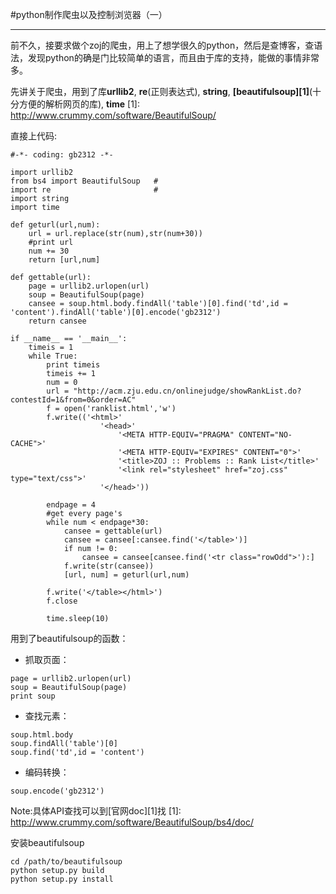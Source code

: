 #python制作爬虫以及控制浏览器（一）

---

前不久，接要求做个zoj的爬虫，用上了想学很久的python，然后是查博客，查语法，发现python的确是门比较简单的语言，而且由于库的支持，能做的事情非常多。
    
先讲关于爬虫，用到了库**urllib2**, **re**(正则表达式), **string**, **[beautifulsoup][1]**(十分方便的解析网页的库), **time**
[1]: http://www.crummy.com/software/BeautifulSoup/

直接上代码:


	#-*- coding: gb2312 -*-
	
	import urllib2
	from bs4 import BeautifulSoup	# 
	import re						#
	import string
	import time
	
	def geturl(url,num):
		url = url.replace(str(num),str(num+30))
		#print url
		num += 30
		return [url,num]
	
	def gettable(url):
		page = urllib2.urlopen(url)
		soup = BeautifulSoup(page)
		cansee = soup.html.body.findAll('table')[0].find('td',id = 'content').findAll('table')[0].encode('gb2312')
		return cansee
	
	if __name__ == '__main__':
		timeis = 1
		while True:	
			print timeis
			timeis += 1
			num = 0
			url = "http://acm.zju.edu.cn/onlinejudge/showRankList.do?contestId=1&from=0&order=AC"
			f = open('ranklist.html','w')
			f.write(('<html>'
						'<head>'
							'<META HTTP-EQUIV="PRAGMA" CONTENT="NO-CACHE">'
							'<META HTTP-EQUIV="EXPIRES" CONTENT="0">'
							'<title>ZOJ :: Problems :: Rank List</title>'
							'<link rel="stylesheet" href="zoj.css" type="text/css">'
						'</head>'))
	
			endpage = 4
			#get every page's 
			while num < endpage*30:
				cansee = gettable(url)
				cansee = cansee[:cansee.find('</table>')]
				if num != 0:
					cansee = cansee[cansee.find('<tr class="rowOdd">'):]
				f.write(str(cansee))
				[url, num] = geturl(url,num)
	
			f.write('</table></html>')
			f.close
	
			time.sleep(10)

用到了beautifulsoup的函数：
	
* 抓取页面：
<pre><code>page = urllib2.urlopen(url)
soup = BeautifulSoup(page)
print soup
</code></pre>

* 查找元素：
<pre><code>soup.html.body	
soup.findAll('table')[0]
soup.find('td',id = 'content')
</code></pre>

* 编码转换：
<pre><code>soup.encode('gb2312')
</code></pre>

Note:具体API查找可以到[官网doc][1]找
[1]: http://www.crummy.com/software/BeautifulSoup/bs4/doc/

安装beautifulsoup

	cd /path/to/beautifulsoup
	python setup.py build
	python setup.py install